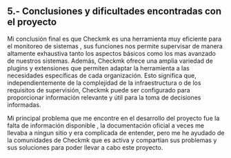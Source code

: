 ## 5.- Conclusiones y dificultades encontradas con el proyecto

Mi conclusión final es que Checkmk es una herramienta muy eficiente para el monitoreo de sistemas , sus funciones nos permite supervisar de manera altamente exhaustiva tanto los aspectos básicos como los mas avanzado de nuestros sistemas.
Además, Checkmk ofrece una amplia variedad de plugins y extensiones que permiten adaptar la herramienta a las necesidades específicas de cada organización. Esto significa que, independientemente de la complejidad de la infraestructura o de los requisitos de supervisión, Checkmk puede ser configurado para proporcionar información relevante y útil para la toma de decisiones informadas.

Mi principal problema que me encontre en el desarrollo del proyecto fue la falta de información disponible , la documentación oficial a veces me llevaba a ningun sitio y era complicada de entender, pero me he ayudado de la comunidades de Checkmk que es activa y compartian sus problemas y sus soluciones para poder llevar a cabo este proyecto.